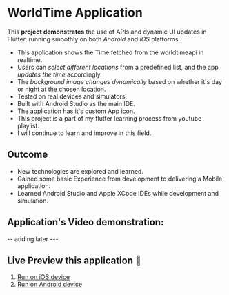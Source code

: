 # WorldTime Application

This **project demonstrates** the use of APIs and dynamic UI updates in Flutter, running smoothly on both _Android_ and _iOS_ platforms.

- This application shows the Time fetched from the worldtimeapi in realtime.
- Users can _select different locations_ from a predefined list, and the app _updates the time_ accordingly.
- The _background image changes dynamically_ based on whether it's day or night at the chosen location.
- Tested on real devices and simulators.
- Built with Android Studio as the main IDE.
- The application has it's custom App icon.
- This project is a part of my flutter learning process from youtube playlist.
- I will continue to learn and improve in this field.

## Outcome

- New technologies are explored and learned.
- Gained some basic Experience from development to delivering a Mobile application.
- Learned Android Studio and Apple XCode IDEs while development and simulation.

## Application's Video demonstration:

-- adding later ---

## Live Preview this application 🚀

1. [Run on iOS device](https://appetize.io/app/b_lh74aeeogtmeo7zqbszfesxrre)
2. [Run on Android device](https://appetize.io/app/b_b3ykacnqy4as5e54oxlte3gcie)
